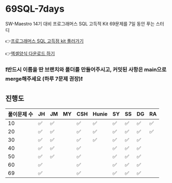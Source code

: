 # 69SQL-7days

SW-Maestro 14기 대비 프로그래머스 SQL 고득적 Kit 69문제를 7일 동안 푸는 스터디

👉[프로그래머스 SQL 고득점 kit 풀러가기](https://school.programmers.co.kr/learn/challenges?tab=sql_practice_kit)

👉[엑셀양식 다운로드 하기](https://docs.google.com/spreadsheets/d/1QXTwCkL-f9BbYO15qe2NCnqzQ03vuOh2ZA_nmWpZCCo/edit#gid=232438775)

### ❗️반드시 이름을 딴 브랜치와 폴더를 만들어주시고, 커밋된 사항은 main으로 merge해주세요 (하루 7문제 권장)❗️

## 진행도

| 풀이문제 수 | JH  | JM  | MY  | CSH | Hunie | SY  | SS  | DG  | RA  |
| ----------- | --- | --- | --- | --- | ----- | --- | --- | --- | --- |
| 10          | ✅  | ✅  |     | ✅  | ✅    | ✅  | ✅  | ✅  | ✅  |
| 20          | ✅  | ✅  |     | ✅  | ✅    | ✅  | ✅  | ✅  | ✅  |
| 30          | ✅  | ✅  |     | ✅  | ✅    | ✅  | ✅  | ✅  |     |
| 40          | ✅  | ✅ |     | ✅  |       | ✅  | ✅  | ✅  |     |
| 50          | ✅  | ✅ |     | ✅  |       | ✅  | ✅  | ✅  |     |
| 60          | ✅  |     |     | ✅  |       | ✅  | ✅  | ✅  |     |
| 69          | ✅  |     |     | ✅  |       | ✅  | ✅  | ✅  |     |

